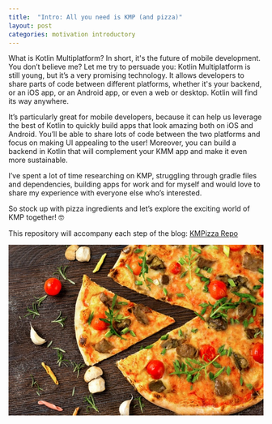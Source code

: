 ```yaml
---
title:  "Intro: All you need is KMP (and pizza)" 
layout: post
categories: motivation introductory
--- 
```

What is Kotlin Multiplatform? In short, it's the future of mobile development. You don’t believe me? Let me try to persuade you: Kotlin Multiplatform is still young, but it’s a very promising technology. It allows developers to share parts of code between different platforms, whether it's your backend, or an iOS app, or an Android app, or even a web or desktop. Kotlin will find its way anywhere. 
 
It’s particularly great for mobile developers, because it can help us leverage the best of Kotlin to quickly build apps that look amazing both on iOS and Android. You’ll be able to share lots of code between the two platforms and focus on making UI appealing to the user! Moreover, you can build a backend in Kotlin that will complement your KMM app and make it even more sustainable. 
 
I’ve spent a lot of time researching on KMP, struggling through gradle files and dependencies, building apps for work and for myself and would love to share my experience with everyone else who’s interested.
 
So stock up with pizza ingredients and let’s explore the exciting world of KMP together! 🤓

This repository will accompany each step of the blog: [KMPizza Repo](https://github.com/hlnstepanova/kmpizza-repo)

![Photo by Ivan Torres on Unsplash](/assets/images/intro/pizza.jpg)
  
